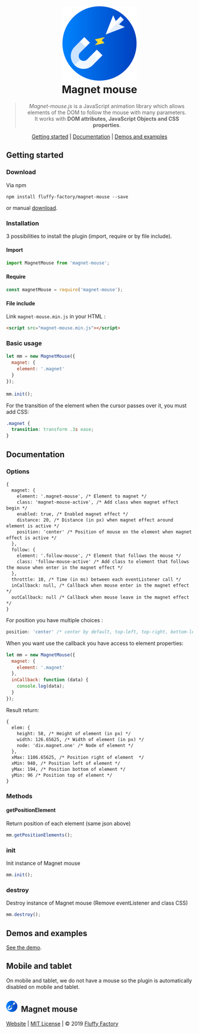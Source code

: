 <h1 align="center">
  <a href="https://github.com/fluffy-factory/magnet-mouse"><img width="200" src="/docs/assets/img/magnet-mouse.png"></a>
  <br>
  Magnet mouse
</h1>

<blockquote align="center">
  <em>Magnet-mouse.js</em> is a JavaScript animation library which allows elements of the DOM to follow the mouse with many parameters.<br>
  It works with <strong>DOM attributes, JavaScript Objects and CSS properties</strong>.
</blockquote>

<p align="center">
  <a href="#getting-started">Getting started</a>&nbsp;|&nbsp;<a href="#documentation">Documentation</a>&nbsp;|&nbsp;<a href="https://fluffy-factory.github.io/magnet-mouse/" target="_blank">Demos and examples</a>
</p>

## Getting started

### Download

Via npm

```
npm install fluffy-factory/magnet-mouse --save
```

or manual [download](https://github.com/fluffy-factory/magnet-mouse/archive/master.zip).

### Installation

3 possibilities to install the plugin (import, require or by file include).

#### Import

```javascript
import MagnetMouse from 'magnet-mouse';
```

#### Require

```javascript
const magnetMouse = require('magnet-mouse');
```

#### File include

Link `magnet-mouse.min.js` in your HTML :

```html
<script src="magnet-mouse.min.js"></script>
```

### Basic usage

```javascript
let mm = new MagnetMouse({
  magnet: {
    element: '.magnet'
  }
});

mm.init();
```

For the transition of the element when the cursor passes over it, you must add CSS:

```css
.magnet {
  transition: transform .3s ease;
}
```

## Documentation

### Options

```json5
{
  magnet: {
    element: '.magnet-mouse', /* Element to magnet */
    class: 'magnet-mouse-active', /* Add class when magnet effect begin */
    enabled: true, /* Enabled magnet effect */
    distance: 20, /* Distance (in px) when magnet effect around element is active */
    position: 'center' /* Position of mouse on the element when magnet effect is active */
  }, 
  follow: {
    element: '.follow-mouse', /* Element that follows the mouse */
    class: 'follow-mouse-active' /* Add class to element that follows the mouse when enter in the magnet effect */
  },
  throttle: 10, /* Time (in ms) between each eventListener call */
  inCallback: null, /* Callback when mouse enter in the magnet effect */
  outCallback: null /* Callback when mouse leave in the magnet effect */
}
```

For position you have multiple choices :

```javascript
position: 'center' /* center by default, top-left, top-right, bottom-left, bottom-right, top-center, bottom-center */
```

When you want use the callback you have access to element properties:

```javascript
let mm = new MagnetMouse({
  magnet: {
    element: '.magnet'
  },
  inCallback: function (data) {
    console.log(data);
  }
});

```

Result return:

```json5
{
  elem: {
    height: 58, /* Height of element (in px) */
    width: 126.65625, /* Width of element (in px) */
    node: 'div.magnet.one' /* Node of element */
  },
  xMax: 1106.65625, /* Position right of element  */
  xMin: 940, /* Position left of element */
  yMax: 194, /* Position bottom of element */
  yMin: 96 /* Position top of element */
}
```

### Methods

#### getPositionElement

Return position of each element (same json above)

```javascript
mm.getPositionElements();
```

### init

Init instance of Magnet mouse

```javascript
mm.init();
```

### destroy

Destroy instance of Magnet mouse (Remove eventListener and class CSS)

```javascript
mm.destroy();
```

## Demos and examples

<a href="https://fluffy-factory.github.io/magnet-mouse/" target="_blank">See the demo</a>.

## Mobile and tablet

On mobile and tablet, we do not have a mouse so the plugin is automatically disabled on mobile and tablet.

## <img src="/docs/assets/img/magnet-mouse.png" width="30"/>&nbsp;&nbsp;Magnet mouse

[Website](https://fluffy-factory.github.io/magnet-mouse/) |  [MIT License](https://github.com/fluffy-factory/magnet-mouse/blob/master/LICENCE.md) | © 2019 [Fluffy Factory](https://github.com/fluffy-factory)